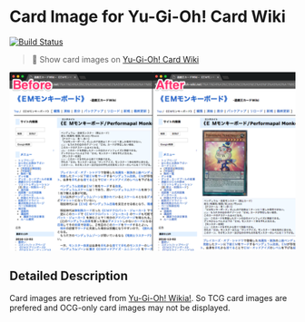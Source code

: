 Card Image for Yu-Gi-Oh! Card Wiki
====

[![Build Status](https://travis-ci.org/itiut/card-image-for-yugioh-card-wiki.svg?branch=master)](https://travis-ci.org/itiut/card-image-for-yugioh-card-wiki)

> :flower_playing_cards: Show card images on [Yu-Gi-Oh! Card Wiki](http://yugioh-wiki.net/)

![Screen Shot](./images/screenshot.png)

Detailed Description
----
Card images are retrieved from [Yu-Gi-Oh! Wikia!](http://yugioh.wikia.com/wiki/Yu-Gi-Oh!_Wikia).
So TCG card images are prefered and OCG-only card images may not be displayed.
